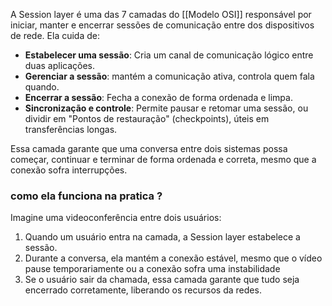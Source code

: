 A Session layer é uma das 7 camadas do [[Modelo OSI]] responsável por iniciar, manter e encerrar sessões de comunicação entre dos dispositivos de rede.
Ela cuida de:
- **Estabelecer uma sessão**: Cria um canal de comunicação lógico entre duas aplicações.
- **Gerenciar a sessão**: mantém a comunicação ativa, controla quem fala quando.
- **Encerrar a sessão**: Fecha a conexão de forma ordenada e limpa.
- **Sincronização e controle**: Permite pausar e retomar uma sessão,  ou dividir em "Pontos de restauração" (checkpoints), úteis em transferências longas.

Essa camada garante que uma conversa entre dois sistemas possa começar, continuar e terminar de forma ordenada e correta, mesmo que a conexão sofra interrupções.


### como ela funciona na pratica ?
Imagine uma videoconferência entre dois usuários:
1. Quando um usuário entra na camada, a Session layer estabelece a sessão.
2. Durante a conversa, ela mantém a conexão estável, mesmo que o vídeo pause temporariamente ou a conexão sofra uma instabilidade
3. Se o usuário sair da chamada, essa camada garante que tudo seja encerrado corretamente, liberando os recursos da redes.